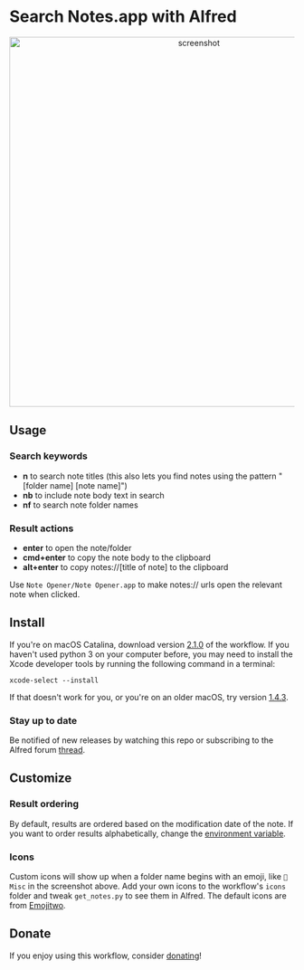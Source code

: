 # Search Notes.app with Alfred

<p align="center">
  <img src="https://user-images.githubusercontent.com/2719004/71554521-5c635800-2a31-11ea-97db-1b7c41aaf408.png" width="654" title="screenshot">
</p>

## Usage

### Search keywords

*   **n** to search note titles (this also lets you find notes using the pattern "[folder name] [note name]")
*   **nb** to include note body text in search
*   **nf** to search note folder names

### Result actions

*   **enter** to open the note/folder
*   **cmd+enter** to copy the note body to the clipboard
*   **alt+enter** to copy notes://[title of note] to the clipboard

Use `Note Opener/Note Opener.app` to make notes:// urls open the relevant note when clicked.

## Install

If you're on macOS Catalina, download version [2.1.0](https://github.com/sballin/alfred-search-notes-app/releases/download/2.1.0/Search.Notes.alfredworkflow) of the workflow. If you haven't used python 3 on your computer before, you may need to install the Xcode developer tools by running the following command in a terminal:

    xcode-select --install

If that doesn't work for you, or you're on an older macOS, try version [1.4.3](https://github.com/sballin/alfred-search-notes-app/releases/tag/1.4.3).

### Stay up to date

Be notified of new releases by watching this repo or subscribing to the Alfred forum [thread](https://www.alfredforum.com/topic/11716-search-appleicloud-notes/).

## Customize

### Result ordering

By default, results are ordered based on the modification date of the note. If you want to order results alphabetically, change the [environment variable](https://www.alfredapp.com/help/workflows/advanced/variables/#environment).

### Icons

Custom icons will show up when a folder name begins with an emoji, like `📗 Misc` in the screenshot above. Add your own icons to the workflow's `icons` folder and tweak `get_notes.py` to see them in Alfred. The default icons are from [Emojitwo](https://emojitwo.github.io/).

## Donate

If you enjoy using this workflow, consider [donating](http://paypal.me/sbballin)!
